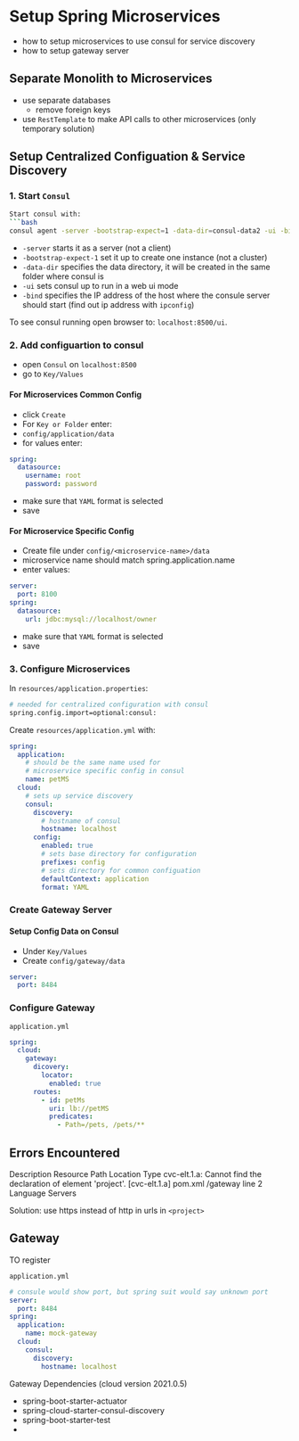 # Setup Spring Microservices
- how to setup microservices to use consul for service discovery
- how to setup gateway server

## Separate Monolith to Microservices
- use separate databases
    - remove foreign keys
- use `RestTemplate` to make API calls to other microservices (only temporary solution)


## Setup Centralized Configuation & Service Discovery

### 1. Start `Consul`

```bash
Start consul with:
```bash
consul agent -server -bootstrap-expect=1 -data-dir=consul-data2 -ui -bind=127.0.0.1
```
- `-server` starts it as a server (not a client)
- `-bootstrap-expect-1` set it up to create one instance (not a cluster)
- `-data-dir` specifies the data directory, it will be created in the same folder where consul is
- `-ui` sets consul up to run in a web ui mode
- `-bind` specifies the IP address of the host where the consule server should start (find out ip address with `ipconfig`)

To see consul running open browser to: `localhost:8500/ui`.

### 2. Add configuartion to consul

- open `Consul` on `localhost:8500`
- go to `Key/Values`

#### For Microservices Common Config
- click `Create`
- For `Key or Folder` enter:
- `config/application/data`
- for values enter:
```yml
spring:
  datasource:
    username: root
    password: password
```
- make sure that `YAML` format is selected
- save

#### For Microservice Specific Config
- Create file under `config/<microservice-name>/data`
- microservice name should match spring.application.name
- enter values:
```yml
server:
  port: 8100
spring:
  datasource:
    url: jdbc:mysql://localhost/owner
```
- make sure that `YAML` format is selected
- save


### 3. Configure Microservices

In `resources/application.properties`:
```bash
# needed for centralized configuration with consul
spring.config.import=optional:consul:
```

Create `resources/application.yml` with:
```yml
spring:
  application:
    # should be the same name used for
    # microservice specific config in consul
    name: petMS
  cloud:
    # sets up service discovery
    consul:
      discovery:
        # hostname of consul
        hostname: localhost
      config:
        enabled: true
        # sets base directory for configuration
        prefixes: config
        # sets directory for common configuation
        defaultContext: application
        format: YAML
```

### Create Gateway Server

#### Setup Config Data on Consul

- Under `Key/Values`
- Create `config/gateway/data`
```yml
server:
  port: 8484
```

### Configure Gateway
`application.yml`
```yml
spring:
  cloud:
    gateway:
      dicovery:
        locator:
          enabled: true
      routes:
        - id: petMs
          uri: lb://petMS
          predicates:
            - Path=/pets, /pets/**
```



## Errors Encountered

Description	Resource	Path	Location	Type
cvc-elt.1.a: Cannot find the declaration of element 'project'. [cvc-elt.1.a]	pom.xml	/gateway	line 2	Language Servers

Solution: use https instead of http in urls in `<project>`


## Gateway

TO register

`application.yml`
```yml
# consule would show port, but spring suit would say unknown port
server:
  port: 8484
spring:
  application:
    name: mock-gateway
  cloud:
    consul:
      discovery:
        hostname: localhost
```

Gateway Dependencies (cloud version 2021.0.5)
- spring-boot-starter-actuator
- spring-cloud-starter-consul-discovery
- spring-boot-starter-test
- 